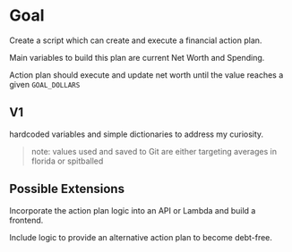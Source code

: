 # Goal

Create a script which can create and execute a financial action plan.

Main variables to build this plan are current Net Worth and Spending.

Action plan should execute and update net worth until the value reaches a given `GOAL_DOLLARS`

## V1

hardcoded variables and simple dictionaries to address my curiosity.

> note: values used and saved to Git are either targeting averages in florida or spitballed

## Possible Extensions

Incorporate the action plan logic into an API or Lambda and build a frontend.

Include logic to provide an alternative action plan to become debt-free.

